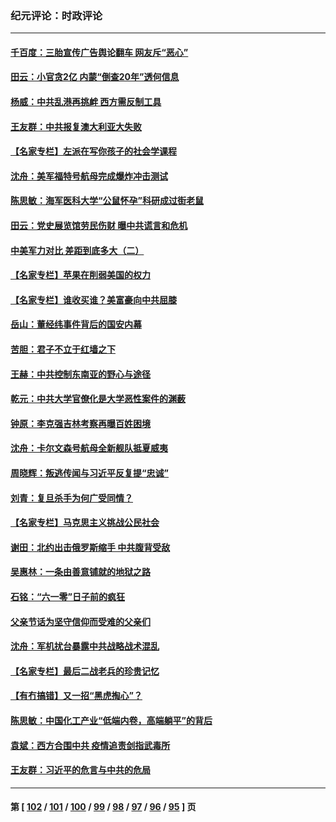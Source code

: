 ### 纪元评论：时政评论
---
#### [千百度：三胎宣传广告舆论翻车 网友斥“恶心”](../../pages/nsc1025/n13036572.md) 
#### [田云：小官贪2亿 内蒙“倒查20年”透何信息](../../pages/nsc1025/n13035884.md) 
#### [杨威：中共乱港再挑衅 西方需反制工具](../../pages/nsc1025/n13035339.md) 
#### [王友群：中共报复澳大利亚大失败](../../pages/nsc1025/n13035306.md) 
#### [【名家专栏】左派在写你孩子的社会学课程](../../pages/nsc1025/n13034853.md) 
#### [沈舟：美军福特号航母完成爆炸冲击测试](../../pages/nsc1025/n13035166.md) 
#### [陈思敏：海军医科大学“公鼠怀孕”科研成过街老鼠](../../pages/nsc1025/n13034325.md) 
#### [田云：党史展览馆劳民伤财 曝中共谎言和危机](../../pages/nsc1025/n13033900.md) 
#### [中美军力对比 差距到底多大（二）](../../pages/nsc1025/n13033717.md) 
#### [【名家专栏】苹果在削弱美国的权力](../../pages/nsc1025/n13033257.md) 
#### [【名家专栏】谁收买谁？美富豪向中共屈膝](../../pages/nsc1025/n13033249.md) 
#### [岳山：董经纬事件背后的国安内幕](../../pages/nsc1025/n13033380.md) 
#### [苦胆：君子不立于红墙之下](../../pages/nsc1025/n13032792.md) 
#### [王赫：中共控制东南亚的野心与途径](../../pages/nsc1025/n13032005.md) 
#### [乾元：中共大学官僚化是大学恶性案件的渊薮](../../pages/nsc1025/n13032577.md) 
#### [钟原：李克强吉林考察再曝百姓困境](../../pages/nsc1025/n13032000.md) 
#### [沈舟：卡尔文森号航母全新舰队抵夏威夷](../../pages/nsc1025/n13032119.md) 
#### [周晓辉：叛逃传闻与习近平反复提“忠诚”](../../pages/nsc1025/n13031998.md) 
#### [刘青：复旦杀手为何广受同情？](../../pages/nsc1025/n13031946.md) 
#### [【名家专栏】马克思主义挑战公民社会](../../pages/nsc1025/n13031199.md) 
#### [谢田：北约出击俄罗斯缩手 中共腹背受敌](../../pages/nsc1025/n13029663.md) 
#### [吴惠林：一条由善意铺就的地狱之路](../../pages/nsc1025/n13029751.md) 
#### [石铭：“六一零”日子前的疯狂](../../pages/nsc1025/n13030050.md) 
#### [父亲节话为坚守信仰而受难的父亲们](../../pages/nsc1025/n13029990.md) 
#### [沈舟：军机扰台暴露中共战略战术混乱](../../pages/nsc1025/n13029645.md) 
#### [【名家专栏】最后二战老兵的珍贵记忆](../../pages/nsc1025/n13028767.md) 
#### [【有冇搞错】又一招“黑虎掏心”？](../../pages/nsc1025/n13028039.md) 
#### [陈思敏：中国化工产业“低端内卷，高端躺平”的背后](../../pages/nsc1025/n13028377.md) 
#### [袁斌：西方合围中共 疫情追责剑指武毒所](../../pages/nsc1025/n13028059.md) 
#### [王友群：习近平的危言与中共的危局](../../pages/nsc1025/n13026959.md) 

---
#### 第 [ [102](./102.md) / [101](./101.md) / [100](./100.md) / [99](./99.md) / [98](./98.md) / [97](./97.md) / [96](./96.md) / [95](./95.md) ] 页
